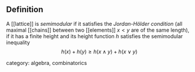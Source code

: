 ## Definition

A [[lattice]] is *semimodular* if it satisfies the *Jordan-Hölder condition* (all maximal [[chains]]  between two [[elements]] $x\lt y$ are of the same length), if it has a finite height and its height function $h$ satisfies the  semimodular inequality
$$
h(x) + h(y) \geq h(x\wedge y) + h(x\vee y) 
$$

category: algebra, combinatorics